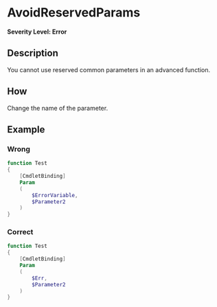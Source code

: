 # AvoidReservedParams
**Severity Level: Error**

## Description
You cannot use reserved common parameters in an advanced function.

## How
Change the name of the parameter.

## Example
### Wrong
``` PowerShell
function Test
{
    [CmdletBinding]
    Param
    (
        $ErrorVariable,
        $Parameter2
    )
}
```

### Correct
``` PowerShell
function Test
{
    [CmdletBinding]
    Param
    (
        $Err,
        $Parameter2
    )
}
```
